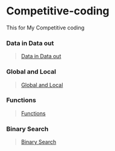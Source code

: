 # Competitive-coding
This for My Competitive coding

### Data in Data out
>[Data in Data out]()

### Global and Local
>[Global and Local]()

### Functions
>[Functions](https://github.com/shreyash00007/Competitive-coding/blob/main/Functions.cpp)

### Binary Search
>[Binary Search](https://github.com/shreyash00007/Competitive-coding/blob/main/BinarySearch.cpp)

